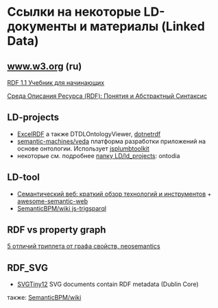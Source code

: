 # Ссылки на некоторые LD-документы и материалы (Linked Data)
## www.w3.org (ru)
[RDF 1.1 Учебник для начинающих](https://www.w3.org/TR/rdf11-primer/)

[Среда Описания Ресурса (RDF): Понятия и Абстрактный Синтаксис](https://www.w3.org/2007/03/rdf_concepts_ru)

## LD-projects
- [ExcelRDF](https://github.com/RealEstateCore/ExcelRDF) а также DTDLOntologyViewer, [dotnetrdf](https://dotnetrdf.org/)
- [semantic-machines/veda](https://github.com/semantic-machines/veda) платформа разработки приложений на основе онтологии. Использует [jsplumbtoolkit](https://jsplumbtoolkit.com/)
- некоторые см. подробнее [папку LD/ld_projects](https://github.com/bpmbpm/doc/tree/main/LD/ld_projects): ontodia

## LD-tool
- [Семантический веб: краткий обзор технологий и инструментов](https://habr.com/ru/articles/857652/) + [awesome-semantic-web](https://github.com/semantalytics/awesome-semantic-web)
- [SemanticBPM/wiki js-trigsparql](https://github.com/bpmbpm/SemanticBPM/wiki/%D0%92%D1%8B%D0%B1%D0%BE%D1%80-%D0%B1%D0%B8%D0%B1%D0%BB%D0%B8%D0%BE%D1%82%D0%B5%D0%BA#js-trigsparql)


## RDF vs property graph
[5 отличий триплета от графа свойств, neosemantics](https://bigdataschool.ru/blog/what-is-triplets-rdf-in-neo4j-with-neosemantics.html)

## RDF_SVG 
- [SVGTiny12](https://www.w3.org/TR/2008/REC-SVGTiny12-20081222/metadata.html#MetadataAttributes) SVG documents contain RDF metadata (Dublin Core)

также: [SemanticBPM/wiki](https://github.com/bpmbpm/SemanticBPM/wiki/%D0%92%D1%8B%D0%B1%D0%BE%D1%80-%D0%B1%D0%B8%D0%B1%D0%BB%D0%B8%D0%BE%D1%82%D0%B5%D0%BA#rdf_svg)
